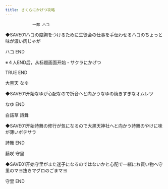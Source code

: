 ```yaml
---
title: さくらにかげつ攻略
---
```


                一都 ハコ

◆SAVE01ハコの度胸をつけるために生徒会の仕事を手伝わせるハコのちょっと味が濃い肉じゃが

ハコ END

※４人END后，从标题画面开始・サクラにかげつ

TRUE END

大黒天 なゆ

◆SAVE01开始なゆが心配なので折音へと向かうなゆの焼きすぎなオムレツ

なゆ END

白詰草 詩舞

◆SAVE01开始詩舞の修行が気になるので大黒天神社へと向かう詩舞のやけに味が薄いポテサラ

詩舞 END

藤咲 守里

◆SAVE01开始守里がまた迷子になるのではないかと心配で一緒にお買い物へ守里のマヨ抜きマグロのごまマヨ

守里 END
              
